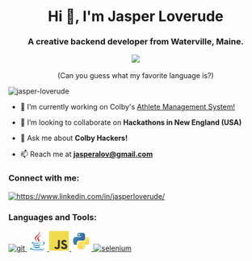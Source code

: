 <h1 align="center">Hi 👋, I'm Jasper Loverude</h1>
<h3 align="center">A creative backend developer from Waterville, Maine.</h3>

<p align="center">

 <img width="400px" src="https://github-readme-stats.vercel.app/api/top-langs/?username=jasper-lov&layout=compact&theme=radical&custom_title=Languages" />
 
</p>

<p align="center">
(Can you guess what my favorite language is?)
</p>

<p align="left"> <img src="https://komarev.com/ghpvc/?username=jasper-lov&label=Profile%20views&color=0e75b6&style=flat" alt="jasper-loverude" /> </p>

- 🔭 I’m currently working on Colby's [Athlete Management System!]([https://github.com/enjoythecode/scrum-wizards-cs321])

- 👯 I’m looking to collaborate on **Hackathons in New England (USA)**

- 💬 Ask me about **Colby Hackers!**

- 📫 Reach me at **jasperalov@gmail.com**

<h3 align="left">Connect with me:</h3>
<p align="left">
<a href="https://linkedin.com/in/jasperloverude/" target="blank"><img align="center" src="https://raw.githubusercontent.com/rahuldkjain/github-profile-readme-generator/master/src/images/icons/Social/linked-in-alt.svg" alt="https://www.linkedin.com/in/jasperloverude/" height="30" width="40" /></a>
</p>

<h3 align="left">Languages and Tools:</h3>
<p align="left"> <a href="https://git-scm.com/" target="_blank" rel="noreferrer"> <img src="https://www.vectorlogo.zone/logos/git-scm/git-scm-icon.svg" alt="git" width="40" height="40"/> </a> <a href="https://www.java.com" target="_blank" rel="noreferrer"> <img src="https://raw.githubusercontent.com/devicons/devicon/master/icons/java/java-original.svg" alt="java" width="40" height="40"/> </a> <a href="https://developer.mozilla.org/en-US/docs/Web/JavaScript" target="_blank" rel="noreferrer"> <img src="https://raw.githubusercontent.com/devicons/devicon/master/icons/javascript/javascript-original.svg" alt="javascript" width="40" height="40"/> </a> <a href="https://www.python.org" target="_blank" rel="noreferrer"> <img src="https://raw.githubusercontent.com/devicons/devicon/master/icons/python/python-original.svg" alt="python" width="40" height="40"/> </a> <a href="https://www.selenium.dev" target="_blank" rel="noreferrer"> <img src="https://raw.githubusercontent.com/detain/svg-logos/780f25886640cef088af994181646db2f6b1a3f8/svg/selenium-logo.svg" alt="selenium" width="40" height="40"/> </a> </p>
